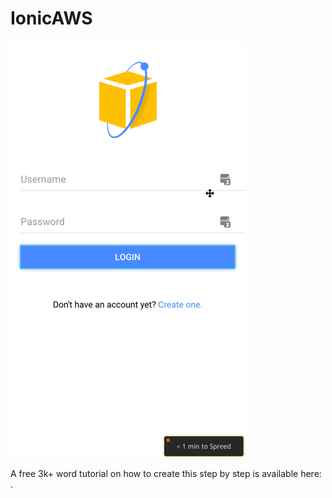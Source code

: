 # IonicAWS

![](landingScreen.png)

A free 3k+ word tutorial on how to create this step by step is available here: []().